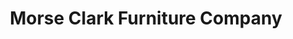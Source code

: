 ---
title: "Morse Clark Furniture Company"
url: /west-branch/morse-clark-furniture-company/
shop: furniture
---